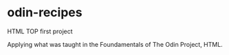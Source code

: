 # odin-recipes
HTML TOP first project

Applying what was taught in the Foundamentals of The Odin Project, HTML.
